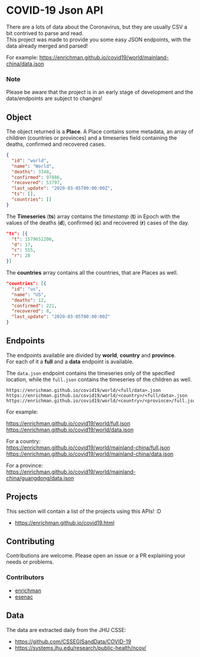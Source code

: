 # COVID-19 Json API

There are a lots of data about the Coronavirus, but they are usually CSV a bit contrived to parse and read.  
This project was made to provide you some easy JSON endpoints, with the data already merged and parsed!

For example: https://enrichman.github.io/covid19/world/mainland-china/data.json

### Note

Please be aware that the project is in an early stage of development and the data/endpoints are subject to changes!

## Object

The object returned is a **Place**. A Place contains some metadata, an array of children (countries or provinces) and a timeseries field containing the deaths, confirmed and recovered cases.

```json
{
  "id": "world",
  "name": "World",
  "deaths": 3348,
  "confirmed": 97886,
  "recovered": 53797,
  "last_update": "2020-03-05T00:00:00Z",
  "ts": [],
  "countries": []
}
```

The **Timeseries** (**ts**) array contains the _timestamp_ (**t**) in Epoch with the values of the deaths (**d**), confirmed (**c**) and recovered (**r**) cases of the day.
```json
"ts": [{
  "t": 1579651200,
  "d": 17,
  "c": 555,
  "r": 28
}]
```
The **countries** array contains all the countries, that are Places as well.
```json
"countries": [{
  "id": "us",
  "name": "US",
  "deaths": 12,
  "confirmed": 221,
  "recovered": 8,
  "last_update": "2020-03-05T00:00:00Z"
}
```

## Endpoints

The endpoints available are divided by **world**, **country** and **province**.  
For each of it a **full** and a **data** endpoint is available.

The `data.json` endpoint contains the timeseries only of the specified location, while the `full.json` contains the timeseries of the children as well.

```
https://enrichman.github.io/covid19/world/<full/data>.json
https://enrichman.github.io/covid19/world/<country>/<full/data>.json
https://enrichman.github.io/covid19/world/<country>/<province>/full.json
```

For example:

https://enrichman.github.io/covid19/world/full.json  
https://enrichman.github.io/covid19/world/data.json

For a country:  
https://enrichman.github.io/covid19/world/mainland-china/full.json  
https://enrichman.github.io/covid19/world/mainland-china/data.json

For a province:  
https://enrichman.github.io/covid19/world/mainland-china/guangdong/data.json


## Projects

This section will contain a list of the projects using this APIs! :D

- https://enrichman.github.io/covid19.html

## Contributing

Contributions are welcome. Please open an issue or a PR explaining your needs or problems.

### Contributors

- [enrichman](https://github.com/enrichman)
- [esenac](https://github.com/esenac)

## Data

The data are extracted daily from the JHU CSSE:

 - https://github.com/CSSEGISandData/COVID-19  
 - https://systems.jhu.edu/research/public-health/ncov/


